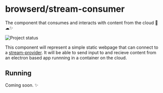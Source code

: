 # browserd/stream-consumer

The component that consumes and interacts with content from the cloud 🤕☁✨

![Project status](https://img.shields.io/badge/Project%20Status-Design-red.svg)

This component will represent a simple static webpage that can connect to a [stream-provider](../stream-provider). It will be able to send input to and recieve content from an electron based app runnning in a container on the cloud. 

## Running

Coming soon. ✨
